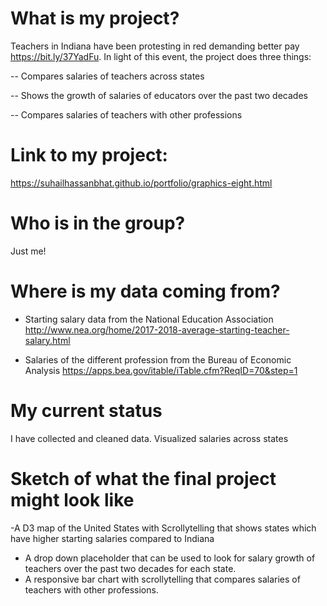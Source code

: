 # What is my project?
Teachers in Indiana have been protesting in red demanding better pay https://bit.ly/37YadFu. In light of this event, the project does three things:

-- Compares salaries of teachers across states 

-- Shows the growth of salaries of educators over the past two decades

-- Compares salaries of teachers with other professions

# Link to my project: 
https://suhailhassanbhat.github.io/portfolio/graphics-eight.html

# Who is in the group?
Just me!

# Where is my data coming from?
- Starting salary data from the National Education Association http://www.nea.org/home/2017-2018-average-starting-teacher-salary.html 

- Salaries of the different profession from the Bureau of Economic Analysis https://apps.bea.gov/itable/iTable.cfm?ReqID=70&step=1

# My current status 
I have collected and cleaned data. Visualized salaries across states
# Sketch of what the final project might look like

-A D3 map of the United States with Scrollytelling that shows states which have higher starting salaries compared to Indiana
- A drop down placeholder that can be used to look for salary growth of teachers over the past two decades for each state.
- A responsive bar chart with scrollytelling that compares salaries of teachers with other professions.

